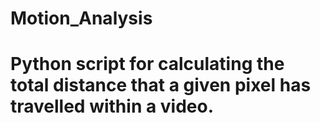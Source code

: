# Motion_Analysis
# Python script for calculating the total distance that a given pixel has travelled within a video.
